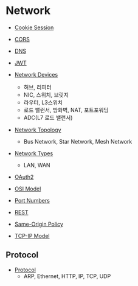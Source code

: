 # Network

* [Cookie Session](Cookie-Session/Cookie-Session.md)
* [CORS](CORS/CORS.md)
* [DNS](Network/DNS/DNS.md)
* [JWT](JWT/JWT.md)
* [Network Devices](Network-Devices/Network-Devices.md)
  * 허브, 리피터
  * NIC, 스위치, 브릿지
  * 라우터, L3스위치
  * 로드 밸런서, 방화벽, NAT, 포트포워딩
  * ADC(L7 로드 밸런서)
  
* [Network Topology](Network-Topology/Network-Topology.md)
  * Bus Network, Star Network, Mesh Network
* [Network Types](Network-Types/Network-Types.md)
  * LAN, WAN

* [OAuth2](OAuth2/OAuth2.md)
* [OSI Model](OSI-Model/OSI-Model.md)
* [Port Numbers](Port-Numbers/Port-Numbers.md)
* [REST](REST/REST.md)
* [Same-Origin Policy](Same-Origin-Policy/Same-Origin-Policy.md)
* [TCP-IP Model](TCP-IP-Model/TCP-IP-Model.md) 



## Protocol

* [Protocol](Protocol/README.md)
  * ARP, Ethernet, HTTP, IP, TCP, UDP
